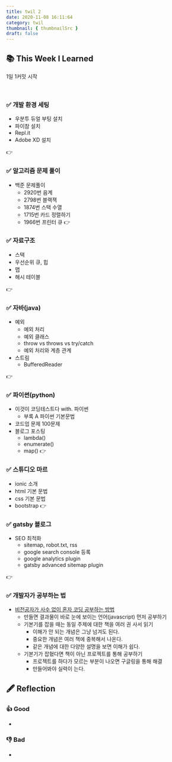 ```yaml
---
title: twil 2
date: 2020-11-08 16:11:64
category: twil
thumbnail: { thumbnailSrc }
draft: false
---
```


## 📚 This Week I Learned

1일 1커밋 시작


<br/>

### ✅ 개발 환경 세팅

- 우분투 듀얼 부팅 설치
- 파이참 설치
- Repl.it 
- Adobe XD 설치

👉

### ✅ 알고리즘 문제 풀이

- 백준 문제풀이
    - 2920번 음계
    - 2798번 블랙잭
    - 1874번 스택 수열
    - 1715번 카드 정렬하기
    - 1966번 프린터 큐
👉 

### ✅ 자료구조

- 스택
- 우선순위 큐, 힙
- 맵
- 해시 테이블

👉

### ✅ 자바(java)

- 예외
    - 예외 처리
    - 예외 클래스
    - throw vs throws vs try/catch
    - 예외 처리와 계층 관계
- 스트림
    - BufferedReader

👉

### ✅ 파이썬(python)

- 이것이 코딩테스트다 with. 파이썬
    - 부록 A 파이썬 기본문법
- 코드업 문제 100문제
- 블로그 포스팅
    - lambda()
    - enumerate()
    - map()
👉



### ✅ 스튜디오 마르

- ionic 소개
- html 기본 문법
- css 기본 문법
- bootstrap
👉

### ✅ gatsby 블로그

- SEO 최적화
    - sitemap, robot.txt, rss
    - google search console 등록
    - google analytics plugin 
    - gatsby advanced sitemap plugin

👉 



### ✅ 개발자가 공부하는 법

- [비전공자가 사수 없이 혼자 코딩 공부하는 방법](https://www.youtube.com/watch?v=zFWt7P9jhSA&feature=emb_rel_end)
    - 만들면 결과물이 바로 눈에 보이는 언어(javascript) 먼저 공부하기
    - 기본기를 잡을 때는 동일 주제에 대한 책을 여러 권 사서 읽기
        - 이해가 안 되는 개념은 그냥 넘겨도 된다.
        - 중요한 개념은 여러 책에 중복해서 나온다.
        - 같은 개념에 대한 다양한 설명을 보면 이해가 쉽다.
    - 기본기가 잡혔다면 책이 아닌 프로젝트를 통해 공부하기
        - 프로젝트를 하다가 모르는 부분이 나오면 구글링을 통해 해결
        - 만들어봐야 실력이 는다.

## 🖋️ Reflection

### 👍 Good

- 

### 👎 Bad

-